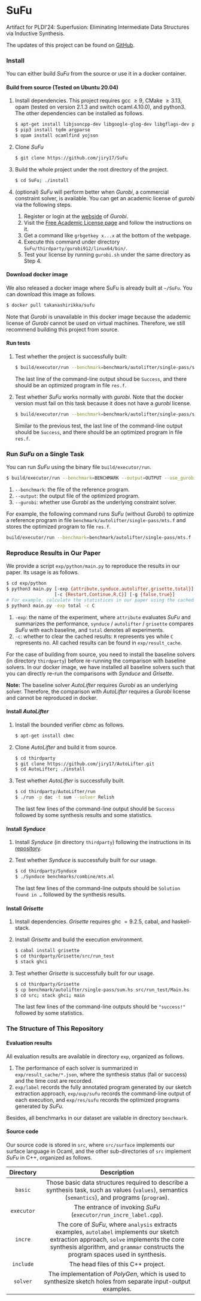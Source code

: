 # SuFu

Artifact for PLDI'24: Superfusion: Eliminating Intermediate Data Structures via Inductive Synthesis.

The updates of this project can be found on [GitHub](https://github.com/jiry17/SuFu).

### Install 

You can either build *SuFu* from the source or use it in a docker container.

#### Build from source (Tested on Ubuntu 20.04) 

1. Install dependencies. This project requires gcc $\geq 9$, CMake $\geq 3.13$, opam (tested on version 2.1.3 and switch ocaml.4.10.0), and python3. The other dependencies can be installed as follows.

   ```bash
   $ apt-get install libjsoncpp-dev libgoogle-glog-dev libgflags-dev pkg-config
   $ pip3 install tqdm argparse
   $ opam install ocamlfind yojson
   ```


2. Clone *SuFu* 

   ```bash
   $ git clone https://github.com/jiry17/SuFu
   ```


3. Build the whole project under the root directory of the project.

   ```bash
   $ cd SuFu; ./install
   ```

4. (optional) *SuFu* will perform better when *Gurobi*, a commercial constraint solver, is available. You can get an academic license of *gurobi* via the following steps. 

   1. Register or login at the [webside](https://www.gurobi.com/) of *Gurobi*.
   2. Visit the [Free Academic License page](https://www.gurobi.com/downloads/end-user-license-agreement-academic/) and follow the instructions on it.
   3. Get a command like  `grbgetkey x...x` at the bottom of the webpage.
   4. Execute this command under directory `SuFu/thirdparty/gurobi912/linux64/bin/`.
   5. Test your license by running `gurobi.sh` under the same directory as Step 4.

#### Download docker image

We also released a docker image where SuFu is already built at `~/SuFu`. You can download this image as follows.

```bash
$ docker pull takanashirikka/sufu
```

Note that *Gurobi* is unavailable in this docker image because the adademic license of *Gurobi* cannot be used on virtual machines. Therefore, we still recommend building this project from source.

#### Run tests

1. Test whether the project is successfully built:

   ```bash
   $ build/executor/run --benchmark=benchmark/autolifter/single-pass/sum.f --output=res.f --use_gurobi=false
   ```

   The last line of the command-line output shoud be `Success`, and there should be an optimized program in file `res.f`.

2. Test whether *SuFu* works normally with *gurobi*. Note that the docker version must fail on this task because it does not have a *gurobi* license.

   ```bash
   $ build/executor/run --benchmark=benchmark/autolifter/single-pass/sum.f --output=res.f --use_gurobi=true
   ```

   Similar to the previous test, the last line of the command-line output should be `Success`, and there should be an optimized program in file `res.f`.

### Run *SuFu* on a Single Task

You can run *SuFu* using the binary file `build/executor/run`.

```bash
$ build/executor/run --benchmark=BENCHMARK --output=OUTPUT --use_gurobi={true, false}
```

1. `--benchmark`: the file of the reference program.
2. `--output`: the output file of the optimized program.
3. `--gurobi`: whether use *Gurobi* as the underlying constraint solver.

For example, the following command runs *SuFu* (without *Gurobi*) to optimize a reference program in file `benchmark/autolifter/single-pass/mts.f` and stores the optimized program to file `res.f`.

```bash
build/executor/run --benchmark=benchmark/autolifter/single-pass/mts.f --output=res.f --use_gurobi=false
```

### Reproduce Results in Our Paper

We provide a script `exp/python/main.py` to reproduce the results in our paper. Its usage is as follows.

```bash
$ cd exp/python
$ python3 main.py [-exp {attribute,synduce,autolifter,grisette,total}]
                  [-c {Restart,Continue,R,C}] [-g {false,true}]
# For example, calculate the statistices in our paper using the cached results
$ python3 main.py -exp total -c C
```

1. `-exp`:  the name of the experiment, where `attribute` evaluates *SuFu* and summarizes the performance, `synduce` / `autolifter` / `grisette` compares *SuFu* with each baseline, and `total` denotes all experiments.
2. `-c`: whether to clear the cached results: `R` represents yes while `C` represents no. All cached results can be found in `exp/result_cache`.

For the case of building from source, you need to install the baseline solvers (in directory `thirdparty`) before re-running the comparison with baseline solvers. In our docker image, we have installed all baseline solvers such that you can directly re-run the comparisons with *Synduce* and *Grisette*.

**Note:** The baseline solver *AutoLifter* requires *Gurobi* as an underlying solver. Therefore, the comparison with *AutoLifter* requires a *Gurobi* license and cannot be reproduced in docker.

#### Install *AutoLifter*

1. Install the bounded verifier *cbmc* as follows.

   ```bash
   $ apt-get install cbmc
   ```

2. Clone *AutoLifter* and build it from source.

   ```bash
   $ cd thirdparty
   $ git clone https://github.com/jiry17/AutoLifter.git
   $ cd AutoLifter; ./install
   ```

3. Test whether *AutoLifter* is successfully built.

   ```bash
   $ cd thirdparty/AutoLifter/run
   $ ./run -p dac -t sum --solver Relish
   ```

   The last few lines of the command-line output should be `Success` followed by some synthesis results and some statistics.

#### Install *Synduce*

1. Install *Synduce* (in directory `thirdparty`) following the instructions in its [repository](https://github.com/synduce/Synduce). 

2. Test whether *Synduce* is successfully built for our usage. 

   ```bash
   $ cd thirdparty/Synduce
   $ ./Synduce benchmarks/combine/mts.ml
   ```

   The last few lines of the command-line outputs should be `Solution found in …` followed by the synthesis results.

#### Install *Grisette*

1. Install dependencies. *Grisette* requires ghc $= 9.2.5$, cabal, and haskell-stack. 

2. Install *Grisette* and build the execution environment.

   ```bash
   $ cabal install grisette
   $ cd thirdparty/Grisette/src/run_test
   $ stack ghci
   ```

3. Test whether *Grisette* is successfully built for our usage.

   ```bash
   $ cd thirdparty/Grisette
   $ cp benchmark/autolifter/single-pass/sum.hs src/run_test/Main.hs
   $ cd src; stack ghci; main
   ```

   The last few lines of the command-line outputs should be `"success!"` followed by some statistics.

### The Structure of This Repository

#### Evaluation results

All evaluation results are available in directory `exp`, organized as follows.
1. The performance of each solver is summarized in `exp/result_cache/*.json`, where the synthesis status (fail or success) and the time cost are recorded. 
2. `exp/label` records the fully annotated program generated by our sketch extraction approach, `exp/oup/sufu` records the command-line output of each execution, and `exp/res/sufu` records the optimized programs generated by *SuFu*.

Besides, all benchmarks in our dataset are vailable in directory `benchmark`.

#### Source code

Our source code is stored in  `src`, where `src/surface` implements our surface language in Ocaml, and the other sub-directories of `src` implement *SuFu* in C++, organized as follows.

| Directory  |               Description                |
| :--------: | :--------------------------------------: |
|  `basic`   | Those basic data structures required to describe a synthesis task, such as values (`values`), semantics (`semantics`), and programs (`program`). |
| `executor` | The entrance of invoking *SuFu* (`executor/run_incre_label.cpp`). |
|  `incre`   | The core of *SuFu*, where `analysis` extracts examples, `autolabel` implements our sketch extraction approach, `solve` implements the core synthesis algorithm, and  `grammar` constructs the program spaces used in synthesis. |
| `include`  |   The head files of this C++ project.    |
|  `solver`  | The implementation of *PolyGen*, which is used to synthesize sketch holes from separate input-output examples. |

